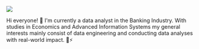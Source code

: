 
![](https://i.pinimg.com/originals/39/38/77/3938775fa4484f170466ecfa6da4e662.gif)

Hi everyone! 
🔭 I'm currently a data analyst in the Banking Industry. With studies in Εconomics and Advanced Information Systems my general interests mainly consist of data engineering and conducting data analyses with real-world impact. 🌱⚡


